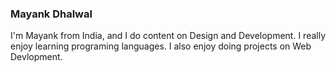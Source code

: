 ### Mayank Dhalwal 
I'm Mayank from India, and I do content on Design and Development. I really enjoy learning programing languages. I also enjoy doing projects on Web Devlopment.
